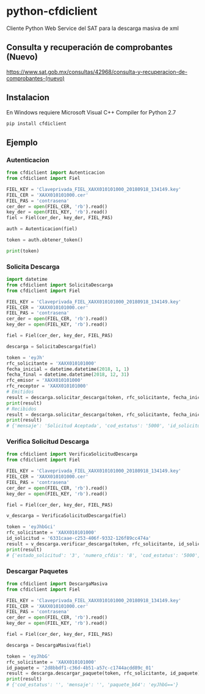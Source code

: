 # python-cfdiclient
Cliente Python Web Service del SAT para la descarga masiva de xml

## Consulta y recuperación de comprobantes (Nuevo)
https://www.sat.gob.mx/consultas/42968/consulta-y-recuperacion-de-comprobantes-(nuevo)

## Instalacion
En Windows requiere Microsoft Visual C++ Compiler for Python 2.7
```bash
pip install cfdiclient
```

## Ejemplo
### Autenticacion
```python
from cfdiclient import Autenticacion
from cfdiclient import Fiel

FIEL_KEY = 'Claveprivada_FIEL_XAXX010101000_20180918_134149.key'
FIEL_CER = 'XAXX010101000.cer'
FIEL_PAS = 'contrasena'
cer_der = open(FIEL_CER, 'rb').read()
key_der = open(FIEL_KEY, 'rb').read() 
fiel = Fiel(cer_der, key_der, FIEL_PAS)

auth = Autenticacion(fiel)

token = auth.obtener_token()

print(token)
```
### Solicita Descarga
```python
import datetime
from cfdiclient import SolicitaDescarga
from cfdiclient import Fiel

FIEL_KEY = 'Claveprivada_FIEL_XAXX010101000_20180918_134149.key'
FIEL_CER = 'XAXX010101000.cer'
FIEL_PAS = 'contrasena'
cer_der = open(FIEL_CER, 'rb').read()
key_der = open(FIEL_KEY, 'rb').read()

fiel = Fiel(cer_der, key_der, FIEL_PAS)

descarga = SolicitaDescarga(fiel)

token = 'eyJh'
rfc_solicitante = 'XAXX010101000'
fecha_inicial = datetime.datetime(2018, 1, 1)
fecha_final = datetime.datetime(2018, 12, 31)
rfc_emisor = 'XAXX010101000'
rfc_receptor = 'XAXX010101000'
# Emitidos
result = descarga.solicitar_descarga(token, rfc_solicitante, fecha_inicial, fecha_final, rfc_emisor=rfc_emisor)
print(result)
# Recibidos
result = descarga.solicitar_descarga(token, rfc_solicitante, fecha_inicial, fecha_final, rfc_receptor=rfc_receptor)
print(result)
# {'mensaje': 'Solicitud Aceptada', 'cod_estatus': '5000', 'id_solicitud': 'be2a3e76-684f-416a-afdf-0f9378c346be'}
```

### Verifica Solicitud Descarga
```python
from cfdiclient import VerificaSolicitudDescarga
from cfdiclient import Fiel

FIEL_KEY = 'Claveprivada_FIEL_XAXX010101000_20180918_134149.key'
FIEL_CER = 'XAXX010101000.cer'
FIEL_PAS = 'contrasena'
cer_der = open(FIEL_CER, 'rb').read()
key_der = open(FIEL_KEY, 'rb').read()

fiel = Fiel(cer_der, key_der, FIEL_PAS)

v_descarga = VerificaSolicitudDescarga(fiel)

token = 'eyJhbGci'
rfc_solicitante = 'XAXX010101000'
id_solicitud = '6331caae-c253-406f-9332-126f89cc474a'
result = v_descarga.verificar_descarga(token, rfc_solicitante, id_solicitud)
print(result)
# {'estado_solicitud': '3', 'numero_cfdis': '8', 'cod_estatus': '5000', 'paquetes': ['a4897f62-a279-4f52-bc35-03bde4081627_01'], 'codigo_estado_solicitud': '5000', 'mensaje': 'Solicitud Aceptada'}
```

### Descargar Paquetes
```python
from cfdiclient import DescargaMasiva
from cfdiclient import Fiel

FIEL_KEY = 'Claveprivada_FIEL_XAXX010101000_20180918_134149.key'
FIEL_CER = 'XAXX010101000.cer'
FIEL_PAS = 'contrasena'
cer_der = open(FIEL_CER, 'rb').read()
key_der = open(FIEL_KEY, 'rb').read()

fiel = Fiel(cer_der, key_der, FIEL_PAS)

descarga = DescargaMasiva(fiel)

token = 'eyJhbG'
rfc_solicitante = 'XAXX010101000'
id_paquete = '2d8bbdf1-c36d-4b51-a57c-c1744acdd89c_01'
result = descarga.descargar_paquete(token, rfc_solicitante, id_paquete)
print(result)
# {'cod_estatus': '', 'mensaje': '', 'paquete_b64': 'eyJhbG=='}
```